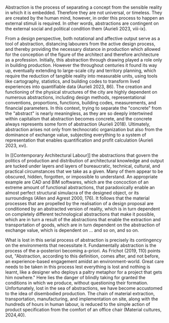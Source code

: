Abstraction is the process of separating a concept from the sensible reality in which it is embedded. Therefore they are not universal, or timeless. They are created by the human mind, however, in order this process to happen an external stimuli is required. In other words, abstractions are contingent on the external social and political condition them (Aurieli 2023, viii-ix). 

From a design perspective, both notational and affective output serve as a tool of abstraction, distancing labourers from the active design process, and thereby providing the necessary distance in production which allowed for the conception of the figure of the architect and therefore architecture as a profession. Initially, this abstraction through drawing played a role only in building production. However the throughout centuries it found its way up, eventually extending to large-scale city and territory planning, which require the reduction of tangible reality into measurable units, using tools like cartography, statistics, and building codes to transform lived experiences into quantifiable data (Aurieli 2023, 86). The creation and functioning of the physical structures of the city are highly dependent on numerous abstractions, including design methods, representational conventions, proportions, functions, building codes, measurements, and financial parameters. In this context, trying to separate the "concrete" from the "abstract" is nearly meaningless, as they are so deeply intertwined within capitalism that abstraction becomes concrete, and the concrete always represents some form of abstraction (Aurieli 2018). Ultimately, abstraction arises not only from technocratic organization but also from the dominance of exchange value, subjecting everything to a system of representation that enables quantification and profit calculation (Aurieli 2023, xvi).

In [[Contemporary Architectural Labour]] the abstractions that govern the politics of production and distribution of architectural knowledge and output are tucked under layers and layers of bureaucratic, technical, cultural, and practical circumstances that we take as a given. Many of them appear to be obscured, hidden, forgotten, or impossible to understand. An appropriate example are CAD and BIM softwares, which are the concoction of an extreme amount of functional abstractions, that paradoxically enable an almost perfect structural simulacra of the designed object, or its surroundings (Allen and Agrest 2000, 176). It follows that the material processes that are propelled by the realisation of a design proposal are conditioned by an abstracted version of reality, which is in turn dependent on completely different technological abstractions that make it possible, which are in turn a result of the abstractions that enable the extraction and transportation of goods, which are in turn dependent on the abstraction of exchange value, which is dependent on ... and so on, and so on. 

What is lost in this serial process of abstraction is precisely its contingency on the environments that necessitate it. Fundamentally abstraction is the process of the a-posteriori becoming a-priori. As Frichot (2019, 110) points out, "Abstraction, according to this definition, comes after, and not before, an experience-based engagement amidst an environment-world. Great care needs to be taken in this process lest everything is lost and nothing is learnt, like a designer who deploys a paltry metaphor for a project that gets him nowhere." Here lies the danger of blindly taking for granted the conditions in which we produce, without questioning their formation. Unfortunately, lost in the sea of abstractions, we have become accustomed to the idea of disembodied production. The chain of material extraction, transportation, manufacturing, and implementation on site, along with the hundreds of hours in human labour, is reduced to the simple action of product specification from the comfort of an office chair (Material cultures, 2024,40).
